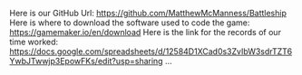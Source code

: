 Here is our GitHub Url: https://github.com/MatthewMcManness/Battleship
Here is where to download the software used to code the game: https://gamemaker.io/en/download
Here is the link for the records of our time worked: https://docs.google.com/spreadsheets/d/12584D1XCad0s3ZvIbW3sdrTZT6YwbJTwwjp3EpowFKs/edit?usp=sharing
...
